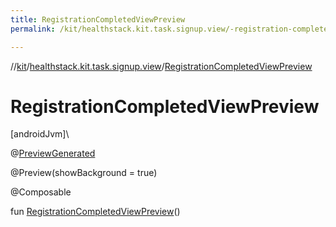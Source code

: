 ```yaml
---
title: RegistrationCompletedViewPreview
permalink: /kit/healthstack.kit.task.signup.view/-registration-completed-view-preview.html

---
```

//[kit](/kit.html)/[healthstack.kit.task.signup.view](index.html)/[RegistrationCompletedViewPreview](-registration-completed-view-preview.html)



# RegistrationCompletedViewPreview



[androidJvm]\




@[PreviewGenerated](../healthstack.kit.annotation/-preview-generated/index.html)



@Preview(showBackground = true)



@Composable



fun [RegistrationCompletedViewPreview](-registration-completed-view-preview.html)()




